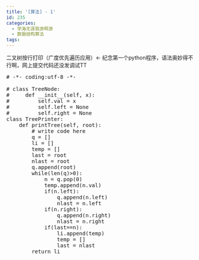 ```yaml
---
title: '[算法] - 1'
id: 235
categories:
  - 学海无涯我游啊游
  - 数据结构算法
tags:
---
```


二叉树按行打印（广度优先遍历应用）&lt;- 纪念第一个python程序，语法奥妙得不行啊，网上提交代码还没发调试TT

<pre># -*- coding:utf-8 -*-

# class TreeNode:
#     def __init__(self, x):
#         self.val = x
#         self.left = None
#         self.right = None
class TreePrinter:
    def printTree(self, root):
        # write code here
        q = []
        li = []
        temp = []
        last = root
        nlast = root
        q.append(root)
        while(len(q)&gt;0):
            n = q.pop(0)
            temp.append(n.val)
            if(n.left):
                q.append(n.left)
                nlast = n.left
            if(n.right):
                q.append(n.right)
                nlast = n.right
            if(last==n):
                li.append(temp)
                temp = []
                last = nlast
        return li</pre>
